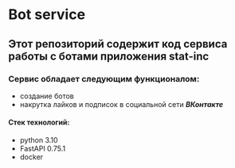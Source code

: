 # Bot service

## Этот репозиторий содержит код сервиса работы с ботами приложения stat-inc

### Сервис обладает следующим функционалом:

- создание ботов
- накрутка лайков и подписок в социальной сети ***ВКонтакте***

#### Стек технологий:

- python 3.10
- FastAPI 0.75.1
- docker